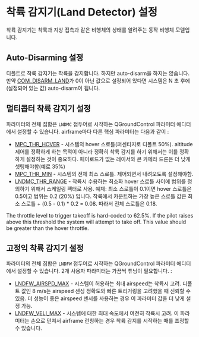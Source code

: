 # 착륙 감지기(Land Detector) 설정

착륙 감지기는 착륙과 지상 접촉과 같은 비행체의 상태를 알려주는 동작 비행체 모델입니다.

## Auto-Disarming 설정

디폴트로 착륙 감지기는 착륙을 감지합니다. 하지만 auto-disarm을 하지는 않습니다. 만약 [COM_DISARM_LAND](../advanced/parameter_reference.md#COM_DISARM_LAND)가 0이 아닌 값으로 설정되어 있다면 시스템은 N 초 후에\(설정되어 있는 값\) auto-disarm이 됩니다.

## 멀티콥터 착륙 감지기 설정

파라미터의 전체 집합은 `LNDMC` 접두어로 시작하는 QGroundControl 파라미터 에디터에서 설정할 수 있습니다. airframe마다 다른 핵심 파라미터는 다음과 같이 :

* [MPC_THR_HOVER](../advanced/parameter_reference.md#MPC_THR_HOVER) - 시스템의 hover 스로틀\(퍼센티지로 디폴트 50%\). altitude 제어를 정확하게 하는 목적이 아니라 정확히 착륙 감지를 하기 위해서는 이를 정확하게 설정하는 것이 중요하다. 페이로드가 없는 레이서와 큰 카메라 드론은 더 낮게 셋팅해야함\(예로 35%\)
* [MPC_THR_MIN](../advanced/parameter_reference.md#MPC_THR_MIN) - 시스템의 전체 최소 스로틀. 제어되면서 내려오도록 설정해야함.
* [LNDMC_THR_RANGE](../advanced/parameter_reference.md#LNDMC_THR_RANGE) - 착륙시 수용하는 최소화 hover 스로틀 사이에 범위를 정의하기 위해서 스케일링 팩터로 사용. 예제: 최소 스로틀이 0.1이면 hover 스로틀은 0.5이고 범위는 0.2 \(20%\) 입니다. 착륙에서 카운트하는 가장 높은 스로틀 값은 최소 스로틀 + \(0.5 - 0.1\) \* 0.2 = 0.08. 따라서 전체 스로틀은 0.18.


The throttle level to trigger takeoff is hard-coded to 62.5%. If the pilot raises above this threshold the system will attempt to take off. This value should be greater than the hover throttle.


## 고정익 착륙 감지기 설정

파라미터의 전체 집합은 `LNDFW` 접두어로 시작하는 QGroundControl 파라미터 에디터에서 설정할 수 있습니다. 2개 사용자 파라미터는 가끔씩 튜닝이 필요합니다. :

* [LNDFW_AIRSPD_MAX](../advanced/parameter_reference.md#LNDFW_AIRSPD_MAX) - 시스템이 허용하는 최대 airspeed는 착륙시 고려. 디폴트 값인 8 m/s는 airspeed 센싱 정확도와 빠른 트리거링을 고려했을 때 신뢰할 수 있음. 더 성능이 좋은 airspeed 센서를 사용하는 경우 이 파라미터 값을 더 낮게 설정 가능.
* [LNDFW_VELI_MAX](../advanced/parameter_reference.md#LNDFW_VELI_MAX) - 시스템에 대한 최대 속도에서 여전히 착륙시 고려. 이 파라미터는 손으로 던져서 airframe 런칭하는 경우 착륙 감지를 시작하는 때를 조정할 수 있습니다.
